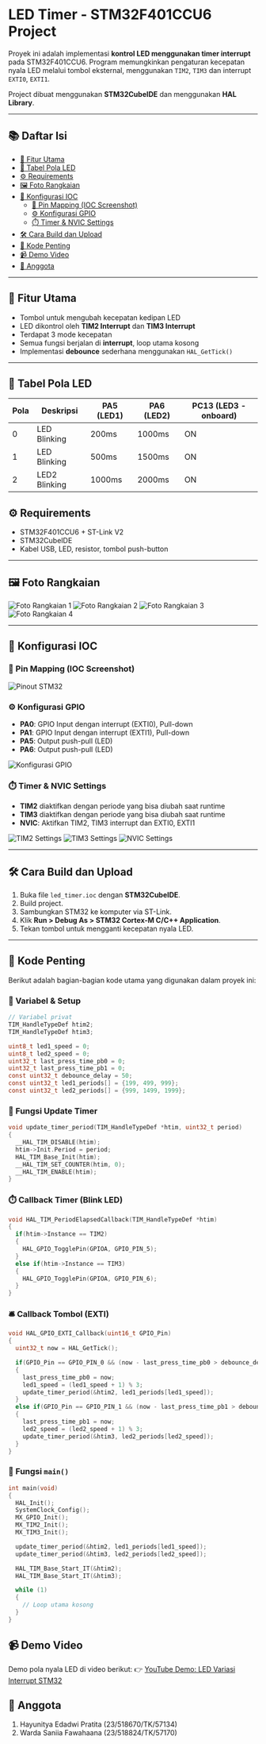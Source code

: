 # LED Timer - STM32F401CCU6 Project

Proyek ini adalah implementasi **kontrol LED menggunakan timer interrupt** pada STM32F401CCU6. Program memungkinkan pengaturan kecepatan nyala LED melalui tombol eksternal, menggunakan `TIM2`, `TIM3` dan interrupt `EXTI0`, `EXTI1`.

Project dibuat menggunakan **STM32CubeIDE** dan menggunakan **HAL Library**.

---

## 📚 Daftar Isi

- [🧠 Fitur Utama](#-fitur-utama)
- [🔄 Tabel Pola LED](#-tabel-pola-led)
- [⚙️ Requirements](#️-requirements)
- [🖼️ Foto Rangkaian](#️-foto-rangkaian)
- [📍 Konfigurasi IOC](#-konfigurasi-ioc)
  - [🧷 Pin Mapping (IOC Screenshot)](#-pin-mapping-ioc-screenshot)
  - [⚙️ Konfigurasi GPIO](#️-konfigurasi-gpio)
  - [⏱️ Timer & NVIC Settings](#️-timer--nvic-settings)
- [🛠️ Cara Build dan Upload](#️-cara-build-dan-upload)
- [💾 Kode Penting](#-kode-penting)
- [📹 Demo Video](#-demo-video)
- [👥 Anggota](#-anggota)

---

## 🧠 Fitur Utama

- Tombol untuk mengubah kecepatan kedipan LED
- LED dikontrol oleh **TIM2 Interrupt** dan **TIM3 Interrupt**
- Terdapat 3 mode kecepatan
- Semua fungsi berjalan di **interrupt**, loop utama kosong
- Implementasi **debounce** sederhana menggunakan `HAL_GetTick()`

---

## 🔄 Tabel Pola LED

| Pola | Deskripsi     | PA5 (LED1) | PA6 (LED2) | PC13 (LED3 - onboard) |
| ---- | ------------- | ---------- | ---------- | --------------------- |
| 0    | LED Blinking  | 200ms      | 1000ms     | ON                    |
| 1    | LED Blinking  | 500ms      | 1500ms     | ON                    |
| 2    | LED2 Blinking | 1000ms     | 2000ms     | ON                    |

## ⚙️ Requirements

- STM32F401CCU6 + ST-Link V2
- STM32CubeIDE
- Kabel USB, LED, resistor, tombol push-button

---

## 🖼️ Foto Rangkaian

![Foto Rangkaian 1](images/Rangkaian1.jpg)
![Foto Rangkaian 2](images/rangkaian2.jpg)
![Foto Rangkaian 3](images/rangkaian3.jpg)
![Foto Rangkaian 4](images/rangkaian4.jpg)

---

## 📍 Konfigurasi IOC

### 🧷 Pin Mapping (IOC Screenshot)

![Pinout STM32](images/pinout_setting.jpg)

### ⚙️ Konfigurasi GPIO

- **PA0**: GPIO Input dengan interrupt (EXTI0), Pull-down
- **PA1**: GPIO Input dengan interrupt (EXTI1), Pull-down
- **PA5**: Output push-pull (LED)
- **PA6**: Output push-pull (LED)

![Konfigurasi GPIO](images/gpio_setting.jpg)

### ⏱️ Timer & NVIC Settings

- **TIM2** diaktifkan dengan periode yang bisa diubah saat runtime
- **TIM3** diaktifkan dengan periode yang bisa diubah saat runtime
- **NVIC**: Aktifkan TIM2, TIM3 interrupt dan EXTI0, EXTI1

![TIM2 Settings](images/timer_settingTIM2.jpg)
![TIM3 Settings](images/timer_settingTIM3.jpg)
![NVIC Settings](images/nvic_setting.jpg)

---

## 🛠️ Cara Build dan Upload

1. Buka file `led_timer.ioc` dengan **STM32CubeIDE**.
2. Build project.
3. Sambungkan STM32 ke komputer via ST-Link.
4. Klik **Run > Debug As > STM32 Cortex-M C/C++ Application**.
5. Tekan tombol untuk mengganti kecepatan nyala LED.

---

## 💾 Kode Penting

Berikut adalah bagian-bagian kode utama yang digunakan dalam proyek ini:

### 🔧 Variabel & Setup

```c
// Variabel privat
TIM_HandleTypeDef htim2;
TIM_HandleTypeDef htim3;

uint8_t led1_speed = 0;
uint8_t led2_speed = 0;
uint32_t last_press_time_pb0 = 0;
uint32_t last_press_time_pb1 = 0;
const uint32_t debounce_delay = 50;
const uint32_t led1_periods[] = {199, 499, 999};
const uint32_t led2_periods[] = {999, 1499, 1999};
```

### 🔁 Fungsi Update Timer

```c
void update_timer_period(TIM_HandleTypeDef *htim, uint32_t period)
{
  __HAL_TIM_DISABLE(htim);
  htim->Init.Period = period;
  HAL_TIM_Base_Init(htim);
  __HAL_TIM_SET_COUNTER(htim, 0);
  __HAL_TIM_ENABLE(htim);
}
```

### ⏱️ Callback Timer (Blink LED)

```c
void HAL_TIM_PeriodElapsedCallback(TIM_HandleTypeDef *htim)
{
  if(htim->Instance == TIM2)
  {
    HAL_GPIO_TogglePin(GPIOA, GPIO_PIN_5);
  }
  else if(htim->Instance == TIM3)
  {
    HAL_GPIO_TogglePin(GPIOA, GPIO_PIN_6);
  }
}
```

### 🛎️ Callback Tombol (EXTI)

```c
void HAL_GPIO_EXTI_Callback(uint16_t GPIO_Pin)
{
  uint32_t now = HAL_GetTick();

  if(GPIO_Pin == GPIO_PIN_0 && (now - last_press_time_pb0 > debounce_delay))
  {
    last_press_time_pb0 = now;
    led1_speed = (led1_speed + 1) % 3;
    update_timer_period(&htim2, led1_periods[led1_speed]);
  }
  else if(GPIO_Pin == GPIO_PIN_1 && (now - last_press_time_pb1 > debounce_delay))
  {
    last_press_time_pb1 = now;
    led2_speed = (led2_speed + 1) % 3;
    update_timer_period(&htim3, led2_periods[led2_speed]);
  }
}
```

### 🚀 Fungsi `main()`

```c
int main(void)
{
  HAL_Init();
  SystemClock_Config();
  MX_GPIO_Init();
  MX_TIM2_Init();
  MX_TIM3_Init();

  update_timer_period(&htim2, led1_periods[led1_speed]);
  update_timer_period(&htim3, led2_periods[led2_speed]);

  HAL_TIM_Base_Start_IT(&htim2);
  HAL_TIM_Base_Start_IT(&htim3);

  while (1)
  {
    // Loop utama kosong
  }
}
```

## 📹 Demo Video

Demo pola nyala LED di video berikut:
👉 [YouTube Demo: LED Variasi Interrupt STM32](https://youtu.be/g-Rb5NwO9XY)

## 👥 Anggota

1. Hayunitya Edadwi Pratita (23/518670/TK/57134)
2. Warda Saniia Fawahaana (23/518824/TK/57170)
